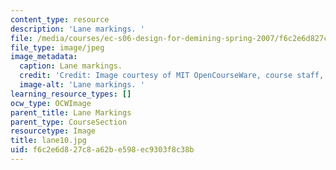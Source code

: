 ```yaml
---
content_type: resource
description: 'Lane markings. '
file: /media/courses/ec-s06-design-for-demining-spring-2007/f6c2e6d827c8a62be598ec9303f8c38b_lane10.jpg
file_type: image/jpeg
image_metadata:
  caption: Lane markings.
  credit: 'Credit: Image courtesy of MIT OpenCourseWare, course staff, and students.'
  image-alt: 'Lane markings. '
learning_resource_types: []
ocw_type: OCWImage
parent_title: Lane Markings
parent_type: CourseSection
resourcetype: Image
title: lane10.jpg
uid: f6c2e6d8-27c8-a62b-e598-ec9303f8c38b
---
```

